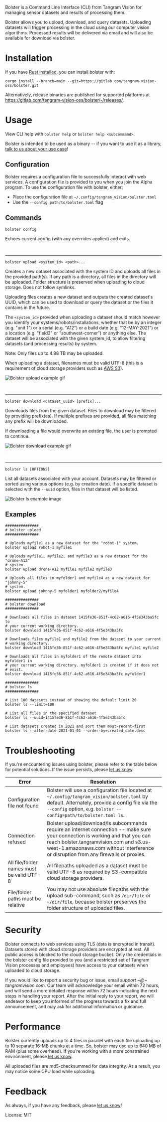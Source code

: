 Bolster is a Command Line Interface (CLI) from Tangram Vision for managing
sensor datasets and results of processing them.

Bolster allows you to upload, download, and query datasets. Uploading
datasets will trigger processing in the cloud using our computer vision
algorithms. Processed results will be delivered via email and will also be
available for download via bolster.

# Installation

If you have [Rust installed](https://rustup.rs/), you can install bolster
with:

```shell
cargo install --branch=main --git=https://gitlab.com/tangram-vision-oss/bolster.git
```

Alternatively, release binaries are published for supported platforms at
<https://gitlab.com/tangram-vision-oss/bolster/-/releases/>.

# Usage

View CLI help with `bolster help` or `bolster help <subcommand>`.

Bolster is intended to be used as a binary -- if you want to use it as a
library, [talk to us about your use case](https://tangram-vision.canny.io)!

## Configuration

Bolster requires a configuration file to successfully interact with web
services. A configuration file is provided to you when you join the Alpha
program. To use the configuration file with bolster, either:

- Place the configuration file at `~/.config/tangram_vision/bolster.toml`
- Use the `--config path/to/bolster.toml` flag

## Commands

```bolster config```

Echoes current config (with any overrides applied) and exits.

<br>

---

```bolster upload <system_id> <path>...```

Creates a new dataset associated with the system ID and uploads all
files in the provided path(s). If any path is a directory, all files in the
directory will be uploaded. Folder structure is preserved when uploading to
cloud storage. Does not follow symlinks.

Uploading files creates a new dataset and outputs the created dataset's
UUID, which can be used to download or query the dataset or the files it
contains in the future.

The `<system_id>` provided when uploading a dataset should match however
you identify your systems/robots/installations, whether that be by an
integer (e.g. "unit 1") or a serial (e.g. "A12") or a build date (e.g.
"12-MAY-2021") or a location (e.g. "field3" or "southwest-corner") or
anything else. The dataset will be associated with the given system_id, to
allow filtering datasets (and processing results) by system.

Note: Only files up to 4.88 TB may be uploaded.

When uploading a dataset, filenames must be valid UTF-8 (this is a
requirement of cloud storage providers such as [AWS
S3](https://docs.aws.amazon.com/AmazonS3/latest/userguide/object-keys.html)).

![Bolster upload example
gif](https://tangram-vision-oss.gitlab.io/bolster/assets/bolster-upload.gif)

<br>

---

```bolster download <dataset_uuid> [prefix]...```

Downloads files from the given dataset. Files to download may be filtered
by providing prefix(es). If multiple prefixes are provided, all files
matching any prefix will be downloaded.

If downloading a file would overwrite an existing file, the user is
prompted to continue.

![Bolster download example
gif](https://tangram-vision-oss.gitlab.io/bolster/assets/bolster-download.gif)

<br>

---

```bolster ls [OPTIONS]```

List all datasets associated with your account. Datasets may be filtered
or sorted using various options (e.g. by creation date). If a specific
dataset is selected with the `--uuid` option, files in that dataset will be
listed.

![Bolster ls example
image](https://tangram-vision-oss.gitlab.io/bolster/assets/bolster-ls.png)

## Examples

```shell
###############
# bolster upload
###############

# Uploads myfile1 as a new dataset for the "robot-1" system.
bolster upload robot-1 myfile1

# Uploads myfile1, myfile2, and myfile3 as a new dataset for the "drone-A12"
# system.
bolster upload drone-A12 myfile1 myfile2 myfile3

# Uploads all files in myfolder1 and myfile4 as a new dataset for "johnny-5"
# system.
bolster upload johnny-5 myfolder1 myfolder2/myfile4

###############
# bolster download
###############

# Downloads all files in dataset 1415fe36-851f-4c62-a616-4f5e343ba5fc to
# your current working directory.
bolster download 1415fe36-851f-4c62-a616-4f5e343ba5fc

# Downloads files myfile1 and myfile2 from the dataset to your current
# working directory.
bolster download 1415fe36-851f-4c62-a616-4f5e343ba5fc myfile1 myfile2

# Downloads all files in myfolder1 of the remote dataset into myfolder1 in
# your current working directory. myfolder1 is created if it does not
# exist.
bolster download 1415fe36-851f-4c62-a616-4f5e343ba5fc myfolder1

###############
# bolster ls
###############

# List 100 datasets instead of showing the default limit 20
bolster ls --limit=100

# List all files in the specified dataset
bolster ls --uuid=1415fe36-851f-4c62-a616-4f5e343ba5fc

# List datasets created in 2021 and sort them most-recent-first
bolster ls --after-date 2021-01-01 --order-by=created_date.desc
```

# Troubleshooting

If you're encountering issues using bolster, please refer to the table below
for potential solutions. If the issue persists, please [let us
know](https://tangram-vision.canny.io).

| Error                                     | Resolution                                                                                                                                                                                                                                                      |
|-                                          |-                                                                                                                                                                                                                                                                |
| Configuration file not found              | Bolster will use a configuration file located at `~/.config/tangram_vision/bolster.toml` by default. Alternately, provide a config file via the `--config` option, e.g. `bolster --config=path/to/bolster.toml ls`.                                             |
| Connection refused                        | Bolster upload/download/ls subcommands require an internet connection -- make sure your connection is working and that you can reach bolster.tangramvision.com and s3.us-west-1.amazonaws.com without interference or disruption from any firewalls or proxies. |
| All file/folder names must be valid UTF-8 | All filepaths uploaded as a dataset must be valid UTF-8 as required by S3-compatible cloud storage providers.                                                                                                                                                   |
| File/folder paths must be relative        | You may not use absolute filepaths with the upload sub-command, such as `/dir/file` or `~/dir/file`, because bolster preserves the folder structure of uploaded files.                                                                                          |

# Security

Bolster connects to web services using TLS (data is encrypted in transit).
Datasets stored with cloud storage providers are encrypted at rest. All
public access is blocked to the cloud storage bucket. Only the credentials
in the bolster config file provided to you (and a restricted set of Tangram
Vision processes and employees) have access to your datasets when uploaded
to cloud storage.

If you would like to report a security bug or issue, email *support ~@~
tangramvision.com*. Our team will acknowledge your email within 72 hours,
and will send a more detailed response within 72 hours indicating the next
steps in handling your report. After the initial reply to your report, we
will endeavor to keep you informed of the progress towards a fix and full
announcement, and may ask for additional information or guidance.

# Performance

Bolster currently uploads up to 4 files in parallel with each file uploading
up to 10 separate 16-MB chunks at a time. So, bolster may use up to 640 MB
of RAM (plus some overhead). If you're working with a more constrained
environment, please [let us know](https://tangram-vision.canny.io).

All uploaded files are md5-checksummed for data integrity. As a result, you
may notice some CPU load while uploading.

# Feedback

As always, if you have any feedback, please [let us
know](https://tangram-vision.canny.io/)!

License: MIT

